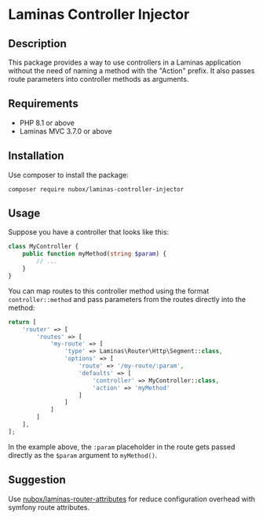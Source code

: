 # Laminas Controller Injector

## Description

This package provides a way to use controllers in a Laminas application without the need of naming a method with the "Action" prefix. It also passes route parameters into controller methods as arguments.

## Requirements

- PHP 8.1 or above
- Laminas MVC 3.7.0 or above

## Installation

Use composer to install the package:

`composer require nubox/laminas-controller-injector`

## Usage

Suppose you have a controller that looks like this:

```php
class MyController { 
    public function myMethod(string $param) { 
        // ... 
    } 
}
```

You can map routes to this controller method using the format `controller::method` and
pass parameters from the routes directly into the method:

```php
return [
    'router' => [
        'routes' => [
            'my-route' => [
                'type' => Laminas\Router\Http\Segment::class,
                'options' => [
                    'route' => '/my-route/:param',
                    'defaults' => [
                        'controller' => MyController::class,
                        'action' => 'myMethod'
                    ]
                ]
            ]
        ]
    ],
];
```

In the example above, the `:param` placeholder in the route gets passed directly as the `$param` argument
to `myMethod()`.

## Suggestion

Use [nubox/laminas-router-attributes](https://github.com/nusphere/laminas-router-attributes) for reduce configuration
overhead with symfony route attributes.
